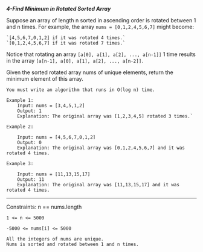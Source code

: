 ***4-Find Minimum in Rotated Sorted Array***

Suppose an array of length n sorted in ascending order is rotated between 1 and n times. For example, the array `nums = [0,1,2,4,5,6,7]` might become:

    `[4,5,6,7,0,1,2] if it was rotated 4 times.`
    `[0,1,2,4,5,6,7] if it was rotated 7 times.`

Notice that rotating an array `[a[0], a[1], a[2], ..., a[n-1]]` 1 time results in the array `[a[n-1], a[0], a[1], a[2], ..., a[n-2]].`

Given the sorted rotated array nums of unique elements, return the minimum element of this array.

`You must write an algorithm that runs in O(log n) time.`

 
```
Example 1:
	Input: nums = [3,4,5,1,2]
	Output: 1
	Explanation: The original array was [1,2,3,4,5] rotated 3 times.`

Example 2:

	Input: nums = [4,5,6,7,0,1,2]
	Output: 0
	Explanation: The original array was [0,1,2,4,5,6,7] and it was rotated 4 times.

Example 3:

	Input: nums = [11,13,15,17]
	Output: 11
	Explanation: The original array was [11,13,15,17] and it was rotated 4 times. 
```
 
---
Constraints:
    n == nums.length
    
    1 <= n <= 5000
    
    -5000 <= nums[i] <= 5000
    
    All the integers of nums are unique.
    Nums is sorted and rotated between 1 and n times.


